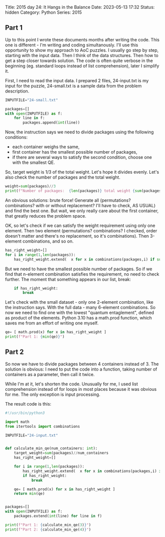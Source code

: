 Title: 2015 day 24: It Hangs in the Balance
Date: 2023-05-13 17:32
Status: hidden
Category: Python
Series: 2015

## Part 1

Up to this point I wrote these documents months after writing the code. This one is different - I'm writing and coding simultanously. I'll use this opportunity to show my approach to AoC puzzles. I usually go step by step, starting with the input data. Then I think of the data structures. Then how to get a step closer towards solution. The code is often quite verbose in the beginning (eg. standard loops instead of list comprehension), later I simplify it.

First, I need to read the input data. I prepared 2 files, 24-input.txt is my input for the puzzle, 24-small.txt is a sample data from the problem description.

```python
INPUTFILE="24-small.txt"

packages=[]
with open(INPUTFILE) as f:
    for line in f:
        packages.append(int(line))
```

Now, the instruction says we need to divide packages using the following conditions:

- each container weighs the same,
- first container has the smallest possible number of packages,
- if there are several ways to satisfy the second condition, choose one with the smallest QE.

So, target weight is 1/3 of the total weight. Let's hope it divides evenly. Let's also check the number of packages and the total weight.

```python
weight=sum(packages)//3
print(f"Number of packages:  {len(packages)} total weight {sum(packages)} container weight {weight}")
```

An obvious solutions: brute force! Generate all (permutations? combinations? with or without replacement? I'll have to check, AS USUAL) and find the best one. But wait, we only really care about the first container, that greatly reduces the problem space.

OK, so let's check if we can satisfy the weight requirement using only one element. Then two element (permutations? combinations? I checked, order doesn't matter and there's no replacement, so it's combinations). Then 3-element combinations, and so on.

```python
has_right_weight=[]
for i in range(1,len(packages)):
    has_right_weight.extend(  x for x in combinations(packages,i) if sum(x)==target_weight )
```

But we need to have the smallest possible number of packages. So if we find that n-element combination satisfies the requirement, no need to check further. The moment that something appears in our list, break:

```python
    if has_right_weight:
        break
```

Let's check with the small dataset - only one 2-element combination, like the instruction says. With the full data - many 6-element combinations. So now we need to find one with the lowest "quantum entaglement", defined as product of the elements. Python 3.10 has a math.prod function, which saves me from an effort of writing one myself.

```python
qe= [ math.prod(x) for x in has_right_weight ]
print(f"Part 1: {min(qe)}")
```

## Part 2

So now we have to divide packages between 4 containers instead of 3. The solution is obvious: I need to put the code into a function, taking number of containers as a parameter, then call it twice.

While I'm at it, let's shorten the code. Unusually for me, I used list comprehension instead of for loops in most places because it was obvious for me. The only exception is input processing.

The result code is this:

```python
#!/usr/bin/python3

import math
from itertools import combinations

INPUTFILE="24-input.txt"


def calculate_min_qe(num_containers: int):
    target_weight=sum(packages)//num_containers
    has_right_weight=[]

    for i in range(1,len(packages)):
        has_right_weight.extend(  x for x in combinations(packages,i) if sum(x)==target_weight )
        if has_right_weight:
            break

    qe= [ math.prod(x) for x in has_right_weight ]
    return min(qe)


packages=[]
with open(INPUTFILE) as f:
    packages.extend(int(line) for line in f)

print(f"Part 1: {calculate_min_qe(3)}")
print(f"Part 2: {calculate_min_qe(4)}")
```